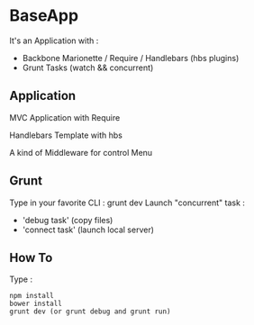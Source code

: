 BaseApp
=======

It's an Application with : 
  - Backbone Marionette / Require / Handlebars (hbs plugins) 
  - Grunt Tasks (watch && concurrent)


Application
-----------

MVC Application with Require

Handlebars Template with hbs

A kind of Middleware for control Menu


Grunt
-----

Type in your favorite CLI : 
  grunt dev
Launch "concurrent" task : 
  - 'debug task' (copy files)
  - 'connect task' (launch local server)


How To
------

Type :

```
npm install
bower install
grunt dev (or grunt debug and grunt run)
